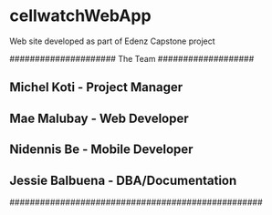 # cellwatchWebApp
Web site developed as part of Edenz Capstone project


##################### The Team ###################
##          Michel Koti - Project Manager       ##
##           Mae Malubay - Web Developer        ##
##         Nidennis Be - Mobile Developer       ##
##      Jessie Balbuena - DBA/Documentation     ##
##################################################